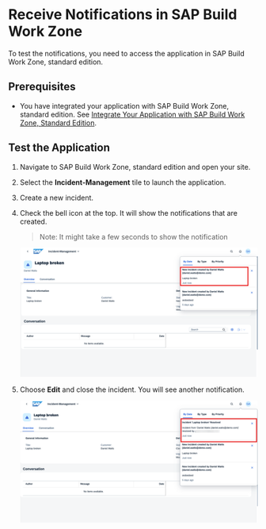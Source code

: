 # Receive Notifications in SAP Build Work Zone

To test the notifications, you need to access the application in SAP Build Work Zone, standard edition. 

## Prerequisites
- You have integrated your application with SAP Build Work Zone, standard edition. See [Integrate Your Application with SAP Build Work Zone, Standard Edition](https://developers.sap.com/tutorials/integrate-with-work-zone.html).


## Test the Application
1. Navigate to SAP Build Work Zone, standard edition and open your site.

2. Select the **Incident-Management** tile to launch the application.

3. Create a new incident.

4. Check the bell icon at the top. It will show the notifications that are created. 

   >Note: It might take a few seconds to show the notification
   
   <img src="./images/new-notification.png"/>

4. Choose **Edit** and close the incident. You will see another notification.

   <img src="./images/incidentresolved.png"/>